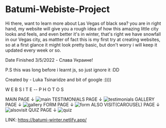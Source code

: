 # Batumi-Webiste-Project

Hi there, want to learn more about Las Vegas of black sea? you are in right hand, my website will give you a rough idea 
of how this amazing little city looks and feels, and even better it's in winter, that's right we have snowfall in our
Vegas city, as mattter of fact this is my first try at creating websites, so at a first glance it might look pretty basic,
but don't worry i will keep it updated every week or so.

Date Finished 3/5/2022 - Слава Украине!

P.S this was long before i learnt js, so just ignore it :DD

Created by - Luka Tsinaridze and bit of google :))))

W E B S I T E -- P H O T O S

MAIN PAGE ↓
![main](https://user-images.githubusercontent.com/100978682/164458218-72c7ba93-3942-43d8-937b-36fa9747a400.jpg)
TESTIMONIALS PAGE ↓
![testimonials](https://user-images.githubusercontent.com/100978682/164458244-434dd0eb-5626-4ddc-8141-3305a0eb111f.jpg)
GALLERY PAGE ↓
![gallery](https://user-images.githubusercontent.com/100978682/164458292-4b5359be-3550-4d22-b7c5-cd07ac6ac3e3.jpg)
FORM PAGE ↓
![form](https://user-images.githubusercontent.com/100978682/164458316-8bd5c571-01e4-405f-b4a9-c9ee9dea594b.jpg)
ALSO VISIT(CAROUSEL) PAGE ↓
![alsovisit](https://user-images.githubusercontent.com/100978682/164458362-c7761081-55b7-4ecf-96ad-381ed1e8cfed.jpg)
QUIZ PAGE ↓
![quiz](https://user-images.githubusercontent.com/100978682/164458392-adf57e89-eb1a-4617-bdd0-6ac8049670bd.jpg)

LINK: https://batumi-winter.netlify.app/
